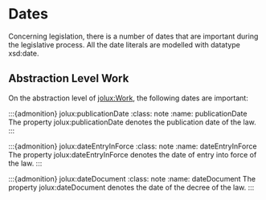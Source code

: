 # Dates

Concerning legislation, there is a number of dates that are important during the legislative process. All the date literals are modelled with datatype xsd:date.

## Abstraction Level Work

On the abstraction level of [jolux:Work](#Work), the following dates are important:

:::{admonition} jolux:publicationDate
:class: note
:name: publicationDate
The property jolux:publicationDate denotes the publication date of the law.
:::

:::{admonition} jolux:dateEntryInForce
:class: note
:name: dateEntryInForce
The property jolux:dateEntryInForce denotes the date of entry into force of the law.
:::

:::{admonition} jolux:dateDocument
:class: note
:name: dateDocument
The property jolux:dateDocument denotes the date of the decree of the law.
:::
